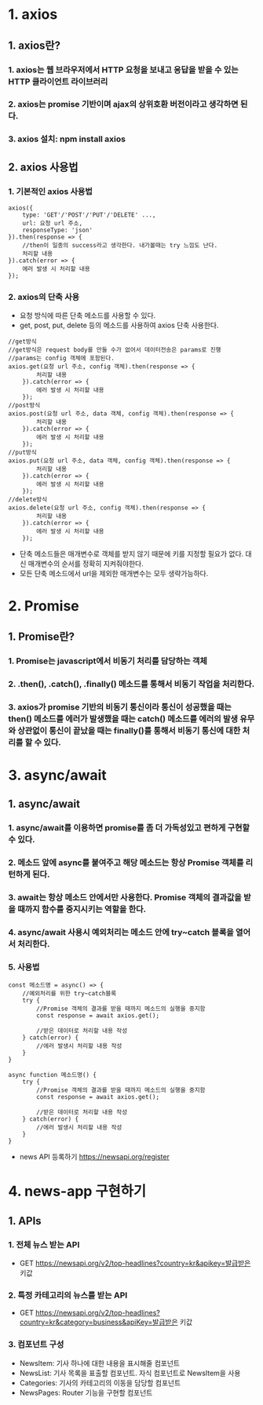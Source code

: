 # 1. axios
## 1. axios란?
### 1. axios는 웹 브라우저에서 HTTP 요청을 보내고 응답을 받을 수 있는 HTTP 클라이언트 라이브러리
### 2. axios는 promise 기반이며 ajax의 상위호환 버전이라고 생각하면 된다.
### 3. axios 설치: npm install axios


## 2. axios 사용법
### 1. 기본적인 axios 사용법
```
axios({
    type: 'GET'/'POST'/'PUT'/'DELETE' ...,
    url: 요청 url 주소,
    responseType: 'json'
}).then(response => {
    //then이 일종의 success라고 생각한다. 내가볼때는 try 느낌도 난다.
    처리할 내용
}).catch(error => {
    에러 발생 시 처리할 내용
});
```

### 2. axios의 단축 사용
- 요청 방식에 따른 단축 메소드를 사용할 수 있다.
- get, post, put, delete 등의 메소드를 사용하여 axios 단축 사용한다.
```
//get방식
//get방식은 request body를 만들 수가 없어서 데이터전송은 params로 진행
//params는 config 객체에 포함된다.
axios.get(요청 url 주소, config 객체).then(response => {
        처리할 내용
    }).catch(error => {
        에러 발생 시 처리할 내용
    });
//post방식
axios.post(요청 url 주소, data 객체, config 객체).then(response => {
        처리할 내용
    }).catch(error => {
        에러 발생 시 처리할 내용
    });
//put방식
axios.put(요청 url 주소, data 객체, config 객체).then(response => {
        처리할 내용
    }).catch(error => {
        에러 발생 시 처리할 내용
    });
//delete방식
axios.delete(요청 url 주소, config 객체).then(response => {
        처리할 내용
    }).catch(error => {
        에러 발생 시 처리할 내용
    });
```
- 단축 메소드들은 매개변수로 객체를 받지 않기 때문에 키를 지정할 필요가 없다. 대신 매개변수의 순서를 정확히 지켜줘야한다.
- 모든 단축 메소드에서 url을 제외한 매개변수는 모두 생략가능하다.

# 2. Promise
## 1. Promise란?
### 1. Promise는 javascript에서 비동기 처리를 담당하는 객체
### 2. .then(), .catch(), .finally() 메소드를 통해서 비동기 작업을 처리한다.
### 3. axios가 promise 기반의 비동기 통신이라 통신이 성공했을 때는 then() 메소드를 에러가 발생했을 때는 catch() 메소드를 에러의 발생 유무와 상관없이 통신이 끝났을 때는 finally()를 통해서 비동기 통신에 대한 처리를 할 수 있다.


# 3. async/await
## 1. async/await
### 1. async/await를 이용하면 promise를 좀 더 가독성있고 편하게 구현할 수 있다.
### 2. 메소드 앞에 async를 붙여주고 해당 메소드는 항상 Promise 객체를 리턴하게 된다.
### 3. await는 항상 메소드 안에서만 사용한다. Promise 객체의 결과값을 받을 때까지 함수를 중지시키는 역할을 한다.
### 4. async/await 사용시 예외처리는 메소드 안에 try~catch 블록을 열어서 처리한다.
### 5. 사용법
```
const 메소드명 = async() => {
    //예외처리를 위한 try~catch블록
    try {
        //Promise 객체의 결과를 받을 때까지 메소드의 실행을 중지함
        const response = await axios.get();

        //받은 데이터로 처리할 내용 작성
    } catch(error) {
        //에러 발생시 처리할 내용 작성
    }
}

async function 메소드명() {
    try {
        //Promise 객체의 결과를 받을 때까지 메소드의 실행을 중지함
        const response = await axios.get();

        //받은 데이터로 처리할 내용 작성
    } catch(error) {
        //에러 발생시 처리할 내용 작성
    }
}
```
* news API 등록하기
https://newsapi.org/register

# 4. news-app 구현하기
## 1. APIs
### 1. 전체 뉴스 받는 API
- GET https://newsapi.org/v2/top-headlines?country=kr&apikey=발급받은 키값
### 2. 특정 카테고리의 뉴스를 받는 API
- GET https://newsapi.org/v2/top-headlines?country=kr&category=business&apiKey=발급받은 키값
### 3. 컴포넌트 구성
- NewsItem: 기사 하나에 대한 내용을 표시해줄 컴포넌트
- NewsList: 기사 목록을 표출할 컴포넌트. 자식 컴포넌트로 NewsItem을 사용
- Categories: 기사의 카테고리의 이동을 담당할 컴포넌트
- NewsPages: Router 기능을 구현할 컴포넌트
